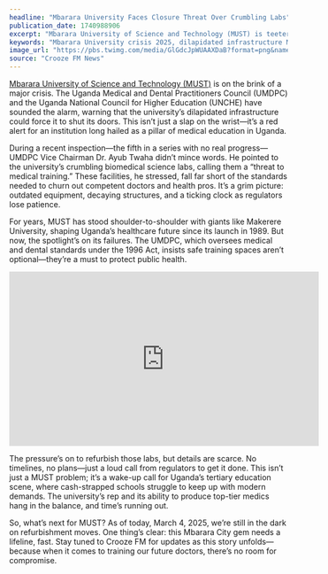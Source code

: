 ```yaml
---
headline: "Mbarara University Faces Closure Threat Over Crumbling Labs"
publication_date: 1740988906
excerpt: "Mbarara University of Science and Technology (MUST) is teetering on the edge, with the Uganda Medical and Dental Practitioners Council (UMDPC) warning that its crumbling labs could spell closure."
keywords: "Mbarara University crisis 2025, dilapidated infrastructure MUST, biomedical science labs Uganda, medical training standards Uganda, UMDPC warning MUST, UNCHE inspection 2025, MUST closure risk, refurbish MUST labs, Uganda tertiary education challenges, Mbarara University medical school, future doctors Uganda, MUST infrastructure crisis, Uganda healthcare education, Mbarara City university update"
image_url: "https://pbs.twimg.com/media/GlGdcJpWUAAXDaB?format=png&name=small"
source: "Crooze FM News"
---
```


[Mbarara University of Science and Technology (MUST)](https://en.wikipedia.org/wiki/Mbarara_University) is on the brink of a major crisis. The Uganda Medical and Dental Practitioners Council (UMDPC) and the Uganda National Council for Higher Education (UNCHE) have sounded the alarm, warning that the university’s dilapidated infrastructure could force it to shut its doors. This isn’t just a slap on the wrist—it’s a red alert for an institution long hailed as a pillar of medical education in Uganda.

During a recent inspection—the fifth in a series with no real progress—UMDPC Vice Chairman Dr. Ayub Twaha didn’t mince words. He pointed to the university’s crumbling biomedical science labs, calling them a “threat to medical training.” These facilities, he stressed, fall far short of the standards needed to churn out competent doctors and health pros. It’s a grim picture: outdated equipment, decaying structures, and a ticking clock as regulators lose patience.

For years, MUST has stood shoulder-to-shoulder with giants like Makerere University, shaping Uganda’s healthcare future since its launch in 1989. But now, the spotlight’s on its failures. The UMDPC, which oversees medical and dental standards under the 1996 Act, insists safe training spaces aren’t optional—they’re a must to protect public health.

<div className="relative w-full aspect-[16/9] rounded overflow-hidden flex flex-col">
    <iframe width="560" height="315" src="https://www.youtube-nocookie.com/embed/a7ovNaAFFic?si=LEfsBukNYNQ3aUdi&amp;controls=0" title="YouTube video player" frameborder="0" allow="accelerometer; autoplay; clipboard-write; encrypted-media; gyroscope; picture-in-picture; web-share" className="absolute top-0 left-0 w-full h-full" referrerpolicy="strict-origin-when-cross-origin" allowfullscreen></iframe>
</div>

The pressure’s on to refurbish those labs, but details are scarce. No timelines, no plans—just a loud call from regulators to get it done. This isn’t just a MUST problem; it’s a wake-up call for Uganda’s tertiary education scene, where cash-strapped schools struggle to keep up with modern demands. The university’s rep and its ability to produce top-tier medics hang in the balance, and time’s running out.

So, what’s next for MUST? As of today, March 4, 2025, we’re still in the dark on refurbishment moves. One thing’s clear: this Mbarara City gem needs a lifeline, fast. Stay tuned to Crooze FM for updates as this story unfolds—because when it comes to training our future doctors, there’s no room for compromise.
